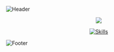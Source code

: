<!-- HEADER BANNER -->
![Header](https://capsule-render.vercel.app/api?type=waving&height=201&color=gradient&text=From%20Ideas%20to%20Interfaces%20—%20Welcome%20to%20My%20Dev%20World%20&reversal=false&section=header&animation=twinkling&textBg=false&fontSize=30&descSize=0)

<!-- TYPING ANIMATION -->
<p align="center">
  <a href="https://git.io/typing-svg">
   <img src="https://jay-website-personal-65b76d6e8318.herokuapp.com?font=Fira+Code&pause=1000&color=F7F7F7&center=true&vCenter=true&random=true&width=435&lines=Hey+I'm+Sachini;Programmer;UI%2FUX+Designer;Technical+Writer;Content+Writer+(Technical);Documentation+Specialist;Knowledge+Manager;Developer" />
  </a>
</p>

<!-- SKILL ICONS -->
<p align="center">
  <a href="https://skillicons.dev">
    <img src="https://skillicons.dev/icons?i=git,ae,apple,au,aws,azure,blender,bootstrap,c,cs,cpp,css,dart,discord,dotnet,figma,flutter,github,githubactions,gmail,html,ai,instagram,java,js,linkedin,nodejs,notion,ps,php,pr,py,react,sublime,visualstudio,vscode" alt="Skills" />
  </a>
</p>

<!-- FOOTER BANNER -->
![Footer](https://capsule-render.vercel.app/api?type=waving&height=201&color=gradient&text=Thanks%20for%20stopping%20by%20—%20keep%20building%20awesome%20stuff!&reversal=false&section=footer&animation=twinkling&textBg=false&fontSize=30&descSize=0)
